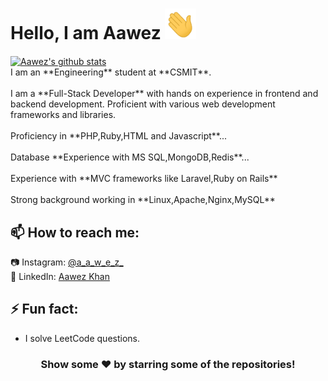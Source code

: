 # Hello, I am Aawez <img src="https://raw.githubusercontent.com/ABSphreak/ABSphreak/master/gifs/Hi.gif" width="50px">


<a href="https://github.com/aawezk786">
 <img align="center" src="https://github-readme-stats.vercel.app/api?username=aawezk786&show_icons=true&theme=dark&line_height=27" alt="Aawez's github stats"/>
</a>




<br>
I am an **Engineering** student at **CSMIT**.
<br>
<br>
I am a **Full-Stack Developer** with hands on experience in frontend and backend development. Proficient with various web development frameworks and libraries. 
<br>
<br>
Proficiency in **PHP,Ruby,HTML and Javascript**...
<br>
<br>
Database **Experience with MS SQL,MongoDB,Redis**...
<br>
<br>
Experience with **MVC frameworks like Laravel,Ruby on Rails**
<br>
<br>
Strong background working in **Linux,Apache,Nginx,MySQL**

## 📫 How to reach me:


📷 Instagram: [@a_a_w_e_z_](https://www.instagram.com/a_a_w_e_z_/)<br>
🧳 LinkedIn: [Aawez Khan](https://www.linkedin.com/in/aawez-khan-90459517b/)
<br>

## ⚡ Fun fact:
* I solve LeetCode questions.

<div align="center">

### Show some ❤️ by starring some of the repositories!

</div>
